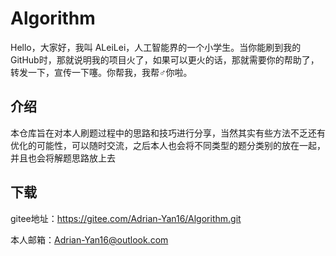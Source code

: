 # Algorithm

Hello，大家好，我叫 ALeiLei，人工智能界的一个小学生。当你能刷到我的GitHub时，那就说明我的项目火了，如果可以更火的话，那就需要你的帮助了，转发一下，宣传一下噻。你帮我，我帮♂你啦。

## 介绍

本仓库旨在对本人刷题过程中的思路和技巧进行分享，当然其实有些方法不乏还有优化的可能性，可以随时交流，之后本人也会将不同类型的题分类别的放在一起，并且也会将解题思路放上去

## 下载

gitee地址：https://gitee.com/Adrian-Yan16/Algorithm.git

本人邮箱：Adrian-Yan16@outlook.com

